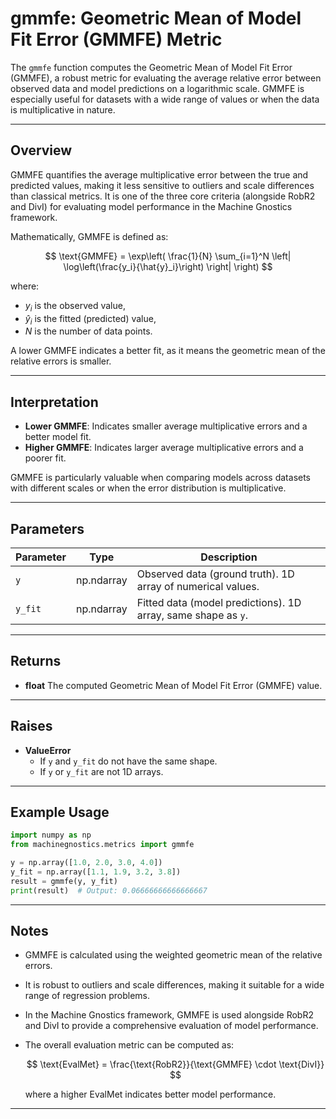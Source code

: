 # gmmfe: Geometric Mean of Model Fit Error (GMMFE) Metric

The `gmmfe` function computes the Geometric Mean of Model Fit Error (GMMFE), a robust metric for evaluating the average relative error between observed data and model predictions on a logarithmic scale. GMMFE is especially useful for datasets with a wide range of values or when the data is multiplicative in nature.

---

## Overview

GMMFE quantifies the average multiplicative error between the true and predicted values, making it less sensitive to outliers and scale differences than classical metrics. It is one of the three core criteria (alongside RobR2 and DivI) for evaluating model performance in the Machine Gnostics framework.

Mathematically, GMMFE is defined as:

$$
\text{GMMFE} = \exp\left( \frac{1}{N} \sum_{i=1}^N \left| \log\left(\frac{y_i}{\hat{y}_i}\right) \right| \right)
$$

where:

- $y_i$ is the observed value,
- $\hat{y}_i$ is the fitted (predicted) value,
- $N$ is the number of data points.

A lower GMMFE indicates a better fit, as it means the geometric mean of the relative errors is smaller.

---

## Interpretation

- **Lower GMMFE**: Indicates smaller average multiplicative errors and a better model fit.
- **Higher GMMFE**: Indicates larger average multiplicative errors and a poorer fit.

GMMFE is particularly valuable when comparing models across datasets with different scales or when the error distribution is multiplicative.

---

## Parameters

| Parameter | Type       | Description                                                     |
| --------- | ---------- | --------------------------------------------------------------- |
| `y`     | np.ndarray | Observed data (ground truth). 1D array of numerical values.     |
| `y_fit` | np.ndarray | Fitted data (model predictions). 1D array, same shape as `y`. |

---

## Returns

- **float**
  The computed Geometric Mean of Model Fit Error (GMMFE) value.

---

## Raises

- **ValueError**
  - If `y` and `y_fit` do not have the same shape.
  - If `y` or `y_fit` are not 1D arrays.

---

## Example Usage

```python
import numpy as np
from machinegnostics.metrics import gmmfe

y = np.array([1.0, 2.0, 3.0, 4.0])
y_fit = np.array([1.1, 1.9, 3.2, 3.8])
result = gmmfe(y, y_fit)
print(result)  # Output: 0.06666666666666667
```

---

## Notes

- GMMFE is calculated using the weighted geometric mean of the relative errors.
- It is robust to outliers and scale differences, making it suitable for a wide range of regression problems.
- In the Machine Gnostics framework, GMMFE is used alongside RobR2 and DivI to provide a comprehensive evaluation of model performance.
- The overall evaluation metric can be computed as:

  $$
  \text{EvalMet} = \frac{\text{RobR2}}{\text{GMMFE} \cdot \text{DivI}}
  $$

  where a higher EvalMet indicates better model performance.

---

